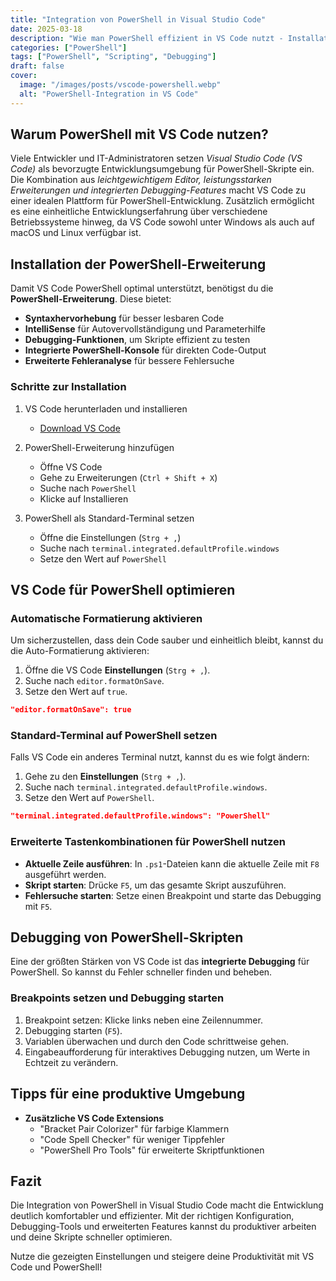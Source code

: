 ```yaml
---
title: "Integration von PowerShell in Visual Studio Code"
date: 2025-03-18
description: "Wie man PowerShell effizient in VS Code nutzt - Installation, Konfiguration und Tipps für eine produktive Arbeitsumgebung."
categories: ["PowerShell"]
tags: ["PowerShell", "Scripting", "Debugging"]
draft: false
cover:
  image: "/images/posts/vscode-powershell.webp"
  alt: "PowerShell-Integration in VS Code"
---
```


## Warum PowerShell mit VS Code nutzen?

Viele Entwickler und IT-Administratoren setzen *Visual Studio Code (VS Code)* als bevorzugte Entwicklungsumgebung für PowerShell-Skripte ein. Die Kombination aus *leichtgewichtigem Editor, leistungsstarken Erweiterungen und integrierten Debugging-Features* macht VS Code zu einer idealen Plattform für PowerShell-Entwicklung. Zusätzlich ermöglicht es eine einheitliche Entwicklungserfahrung über verschiedene Betriebssysteme hinweg, da VS Code sowohl unter Windows als auch auf macOS und Linux verfügbar ist.

## Installation der PowerShell-Erweiterung

Damit VS Code PowerShell optimal unterstützt, benötigst du die **PowerShell-Erweiterung**. Diese bietet:

- **Syntaxhervorhebung** für besser lesbaren Code
- **IntelliSense** für Autovervollständigung und Parameterhilfe
- **Debugging-Funktionen**, um Skripte effizient zu testen
- **Integrierte PowerShell-Konsole** für direkten Code-Output
- **Erweiterte Fehleranalyse** für bessere Fehlersuche

### Schritte zur Installation

1. VS Code herunterladen und installieren  
   - [Download VS Code](https://code.visualstudio.com/)

2. PowerShell-Erweiterung hinzufügen  
   - Öffne VS Code
   - Gehe zu Erweiterungen (`Ctrl + Shift + X`)
   - Suche nach `PowerShell`
   - Klicke auf Installieren

3. PowerShell als Standard-Terminal setzen  
   - Öffne die Einstellungen (`Strg + ,`)
   - Suche nach `terminal.integrated.defaultProfile.windows`
   - Setze den Wert auf `PowerShell`

## VS Code für PowerShell optimieren

### Automatische Formatierung aktivieren

Um sicherzustellen, dass dein Code sauber und einheitlich bleibt, kannst du die Auto-Formatierung aktivieren:

1. Öffne die VS Code **Einstellungen** (`Strg + ,`).
2. Suche nach `editor.formatOnSave`.
3. Setze den Wert auf `true`.

```json
"editor.formatOnSave": true
```

### Standard-Terminal auf PowerShell setzen

Falls VS Code ein anderes Terminal nutzt, kannst du es wie folgt ändern:

1. Gehe zu den **Einstellungen** (`Strg + ,`).
2. Suche nach `terminal.integrated.defaultProfile.windows`.
3. Setze den Wert auf `PowerShell`.

```json
"terminal.integrated.defaultProfile.windows": "PowerShell"
```

### Erweiterte Tastenkombinationen für PowerShell nutzen

- **Aktuelle Zeile ausführen**: In `.ps1`-Dateien kann die aktuelle Zeile mit `F8` ausgeführt werden.
- **Skript starten**: Drücke `F5`, um das gesamte Skript auszuführen.
- **Fehlersuche starten**: Setze einen Breakpoint und starte das Debugging mit `F5`.

## Debugging von PowerShell-Skripten

Eine der größten Stärken von VS Code ist das **integrierte Debugging** für PowerShell. So kannst du Fehler schneller finden und beheben.

### Breakpoints setzen und Debugging starten

1. Breakpoint setzen: Klicke links neben eine Zeilennummer.
2. Debugging starten (`F5`).
3. Variablen überwachen und durch den Code schrittweise gehen.
4. Eingabeaufforderung für interaktives Debugging nutzen, um Werte in Echtzeit zu verändern.

## Tipps für eine produktive Umgebung

- **Zusätzliche VS Code Extensions**
  - "Bracket Pair Colorizer" für farbige Klammern
  - "Code Spell Checker" für weniger Tippfehler
  - "PowerShell Pro Tools" für erweiterte Skriptfunktionen

## Fazit

Die Integration von PowerShell in Visual Studio Code macht die Entwicklung deutlich komfortabler und effizienter. Mit der richtigen Konfiguration, Debugging-Tools und erweiterten Features kannst du produktiver arbeiten und deine Skripte schneller optimieren.

Nutze die gezeigten Einstellungen und steigere deine Produktivität mit VS Code und PowerShell!
